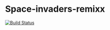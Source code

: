 # Space-invaders-remixx

[![Build Status](https://travis-ci.org/jeroenN/spaceInvadersSpinoff.svg?branch=master)](https://travis-ci.org/jeroenN/spaceInvadersSpinoff)
